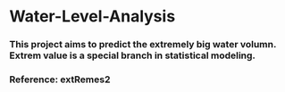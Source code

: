 # Water-Level-Analysis
### This project aims to predict the extremely big water volumn. Extrem value is a special branch in statistical modeling. 
### Reference: extRemes2
